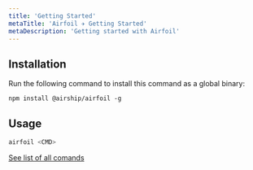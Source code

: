 ```yaml
---
title: 'Getting Started'
metaTitle: 'Airfoil ✈︎ Getting Started'
metaDescription: 'Getting started with Airfoil'
---
```


## Installation

Run the following command to install this command as a global binary:

```
npm install @airship/airfoil -g
```

## Usage

```bash
airfoil <CMD>
```

[See list of all comands](/commands)
